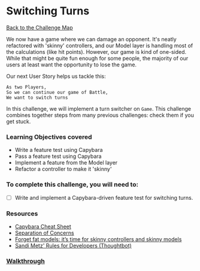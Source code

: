 # Switching Turns

[Back to the Challenge Map](README.md)

We now have a game where we can damage an opponent. It's neatly refactored with 'skinny' controllers, and our Model layer is handling most of the calculations (like hit points). However, our game is kind of one-sided. While that might be quite fun enough for some people, the majority of our users at least want the opportunity to lose the game.

Our next User Story helps us tackle this:

```
As two Players,
So we can continue our game of Battle,
We want to switch turns
```

In this challenge, we will implement a turn switcher on `Game`. This challenge combines together steps from many previous challenges: check them if you get stuck.

### Learning Objectives covered
- Write a feature test using Capybara
- Pass a feature test using Capybara
- Implement a feature from the Model layer
- Refactor a controller to make it 'skinny'

### To complete this challenge, you will need to:

- [ ] Write and implement a Capybara-driven feature test for switching turns.

### Resources

- [Capybara Cheat Sheet](https://www.launchacademy.com/codecabulary/learn-test-driven-development/rspec/capybara-cheat-sheet)
- [Separation of Concerns](https://en.wikipedia.org/wiki/Separation_of_concerns)
- [Forget fat models: it’s time for skinny controllers and skinny models](https://medium.com/makers-academy/forget-fat-models-its-time-for-skinny-controllers-and-skinny-models-a9b84ec481b7#.8vs2uzw1f)
- [Sandi Metz' Rules for Developers (Thoughtbot)](https://robots.thoughtbot.com/sandi-metz-rules-for-developers)

### [Walkthrough](walkthroughs/switching_turns.md)
